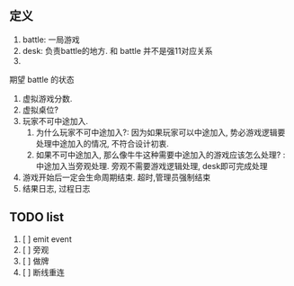 

## 定义

1. battle: 一局游戏
1. desk: 负责battle的地方. 和 battle 并不是强11对应关系
1.  

期望 battle 的状态

1. 虚拟游戏分数.
1. 虚拟桌位?
1. 玩家不可中途加入.
   1. 为什么玩家不可中途加入?: 因为如果玩家可以中途加入, 势必游戏逻辑要处理中途加入的情况, 不符合设计初衷.
   1. 如果不可中途加入, 那么像牛牛这种需要中途加入的游戏应该怎么处理? : 中途加入当旁观处理. 旁观不需要游戏逻辑处理, desk即可完成处理
1. 游戏开始后一定会生命周期结束. 超时,管理员强制结束
1. 结果日志, 过程日志


## TODO list

1. [ ] emit event
1. [ ] 旁观
1. [ ] 做牌
1. [ ] 断线重连
